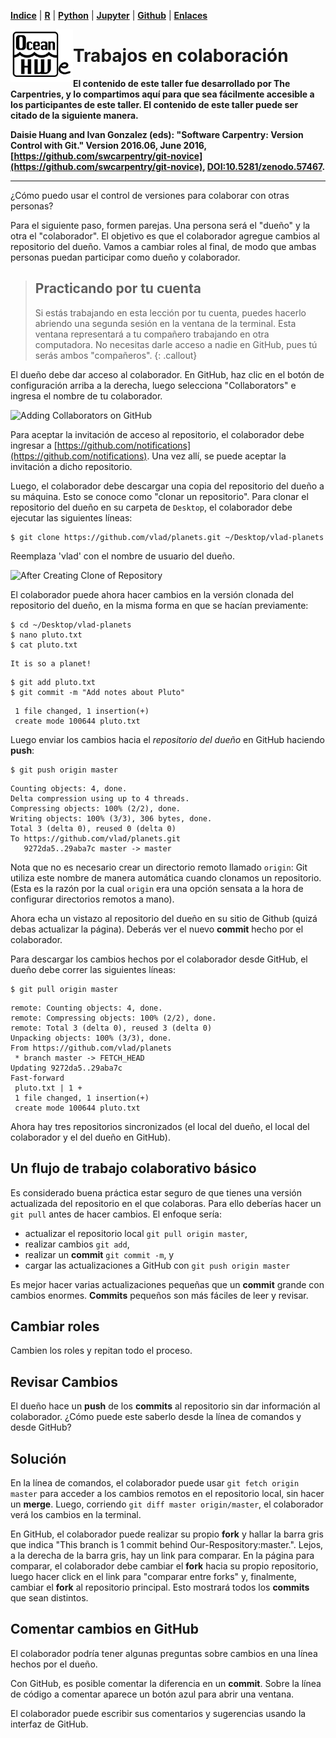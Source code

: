 <p align="left">
<strong><a href="../Indice.md">Indice</a></strong>
|
<strong><a href="../Intro a R/R.md">R</a></strong>
|
<strong><a href="../Intro a Python/Python.md">Python</a></strong>
|
<strong><a href="../Intro a Jupyter/Jupyter.md">Jupyter</a></strong>
|
<strong><a href="../Intro a github/Github.md">Github</a></strong>
|
<strong><a href="../enlaces.md">Enlaces</a></strong>
</p>

<img     style="float: left;" src="OHWe.png" width="100"> 

# Trabajos en colaboración

**El contenido de este taller fue desarrollado por The Carpentries, y lo compartimos aquí
para que sea fácilmente accesible a los participantes de este taller. El contenido de 
este taller puede ser citado de la siguiente manera.**

**Daisie Huang and Ivan Gonzalez (eds): "Software Carpentry: Version
Control with Git."  Version 2016.06, June 2016,
[https://github.com/swcarpentry/git-novice](https://github.com/swcarpentry/git-novice), 
[DOI:10.5281/zenodo.57467](https://zenodo.org/record/57467).**

---

¿Cómo puedo usar el control de versiones para colaborar con otras personas?

Para el siguiente paso, formen parejas. Una persona será el "dueño" y la otra el "colaborador". El objetivo es que el colaborador 
agregue cambios al repositorio del dueño. Vamos a cambiar roles al final, de modo que ambas personas puedan participar como dueño y colaborador.

> ## Practicando por tu cuenta
>
> Si estás trabajando en esta lección por tu cuenta, puedes hacerlo abriendo una segunda sesión en la 
> ventana de la terminal. Esta ventana representará a tu compañero trabajando en otra computadora. No necesitas darle acceso a nadie en GitHub, pues tú serás ambos "compañeros".
{: .callout}

El dueño debe dar acceso al colaborador. En GitHub, haz clic en el botón de configuración arriba a la derecha,
luego selecciona "Collaborators" e ingresa el nombre de tu colaborador.

![Adding Collaborators on GitHub](https://raw.githubusercontent.com/swcarpentry/git-novice-es/gh-pages/fig/github-add-collaborators.png)

Para aceptar la invitación de acceso al repositorio, el colaborador
debe ingresar a [https://github.com/notifications](https://github.com/notifications).
Una vez allí, se puede aceptar la invitación a dicho repositorio.

Luego, el colaborador debe descargar una copia del repositorio del dueño a su máquina. Esto se conoce como "clonar un repositorio". Para clonar el repositorio del dueño en su carpeta de `Desktop`, el colaborador debe ejecutar las siguientes líneas:

~~~
$ git clone https://github.com/vlad/planets.git ~/Desktop/vlad-planets
~~~

Reemplaza 'vlad' con el nombre de usuario del dueño.

![After Creating Clone of Repository](https://raw.githubusercontent.com/swcarpentry/git-novice-es/gh-pages/fig/github-collaboration.svg)

El colaborador puede ahora hacer cambios en la versión clonada del repositorio del dueño, en la misma forma en que se hacían previamente:

~~~
$ cd ~/Desktop/vlad-planets
$ nano pluto.txt
$ cat pluto.txt
~~~

~~~
It is so a planet!
~~~

~~~
$ git add pluto.txt
$ git commit -m "Add notes about Pluto"
~~~

~~~
 1 file changed, 1 insertion(+)
 create mode 100644 pluto.txt
~~~

Luego enviar los cambios hacia el *repositorio del dueño* en GitHub haciendo **push**:

~~~
$ git push origin master
~~~

~~~
Counting objects: 4, done.
Delta compression using up to 4 threads.
Compressing objects: 100% (2/2), done.
Writing objects: 100% (3/3), 306 bytes, done.
Total 3 (delta 0), reused 0 (delta 0)
To https://github.com/vlad/planets.git
   9272da5..29aba7c master -> master
~~~

Nota que no es necesario crear un directorio remoto llamado `origin`: Git utiliza este nombre de manera automática
cuando clonamos un repositorio. (Esta es la razón por la cual `origin` era una opción sensata a la hora de configurar
directorios remotos a mano).

Ahora echa un vistazo al repositorio del dueño en su sitio de Github (quizá debas actualizar la página). Deberás ver 
el nuevo **commit** hecho por el colaborador.

Para descargar los cambios hechos por el colaborador desde GitHub, el dueño debe correr las siguientes líneas:

~~~
$ git pull origin master
~~~

~~~
remote: Counting objects: 4, done.
remote: Compressing objects: 100% (2/2), done.
remote: Total 3 (delta 0), reused 3 (delta 0)
Unpacking objects: 100% (3/3), done.
From https://github.com/vlad/planets
 * branch master -> FETCH_HEAD
Updating 9272da5..29aba7c
Fast-forward
 pluto.txt | 1 +
 1 file changed, 1 insertion(+)
 create mode 100644 pluto.txt
~~~

Ahora hay tres repositorios sincronizados (el local del dueño, el local del colaborador y el del dueño en GitHub).

## Un flujo de trabajo colaborativo básico

Es considerado buena práctica estar seguro de que tienes una versión actualizada del repositorio en el que colaboras. 
Para ello deberías hacer un `git pull` antes de hacer cambios. El enfoque sería:
 
 
* actualizar el repositorio local `git pull origin master`,
* realizar cambios `git add`,
* realizar un **commit** `git commit -m`, y
* cargar las actualizaciones a GitHub con `git push origin master`
 
 Es mejor hacer varias actualizaciones pequeñas que un **commit** grande con cambios enormes. **Commits** pequeños son 
 más fáciles de leer y revisar.

## Cambiar roles
 
Cambien los roles y repitan todo el proceso.

## Revisar Cambios
 
El dueño hace un **push** de los **commits** al repositorio sin dar información al colaborador. ¿Cómo puede este saberlo 
desde la línea de comandos y desde GitHub?

## Solución

En la línea de comandos, el colaborador puede usar ```git fetch origin master``` para acceder a los cambios remotos en el 
repositorio local, sin hacer un **merge**. Luego, corriendo ```git diff master origin/master```, el colaborador verá los 
cambios en la terminal.  
 
En GitHub, el colaborador puede realizar su propio **fork** y hallar la barra gris que indica "This branch is 1 commit behind 
Our-Respository:master.". Lejos, a la derecha de la barra gris, hay un link para comparar. En la página para comparar, el 
colaborador debe cambiar el **fork** hacia su propio repositorio, luego hacer click en el link para "comparar entre forks" y, 
finalmente, cambiar el **fork** al repositorio principal. Esto mostrará todos los **commits** que sean distintos. 

## Comentar cambios en GitHub
 
El colaborador podría tener algunas preguntas sobre cambios en una línea hechos por el dueño. 
 
Con GitHub, es posible comentar la diferencia en un **commit**. Sobre la línea de código a comentar aparece un botón azul
para abrir una ventana. 
 
El colaborador puede escribir sus comentarios y sugerencias usando la interfaz de GitHub.
